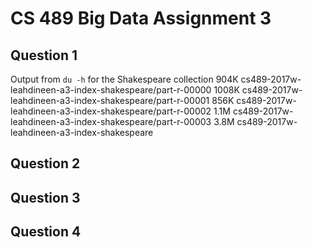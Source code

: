 CS 489 Big Data Assignment 3
============================

Question 1
----------
Output from `du -h` for the Shakespeare collection 
904K	cs489-2017w-leahdineen-a3-index-shakespeare/part-r-00000
1008K	cs489-2017w-leahdineen-a3-index-shakespeare/part-r-00001
856K	cs489-2017w-leahdineen-a3-index-shakespeare/part-r-00002
1.1M	cs489-2017w-leahdineen-a3-index-shakespeare/part-r-00003
3.8M	cs489-2017w-leahdineen-a3-index-shakespeare

Question 2
----------

Question 3
----------

Question 4
----------